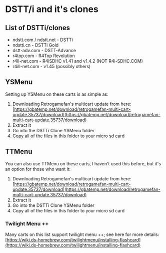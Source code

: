 # DSTT/i and it's clones

## List of DSTTi/clones

* ndstt.com / ndstt.net - DSTTi
* ndstti.cn - DSTTi Gold
* dstt-adv.com - DSTT-Advance
* r4top.com - R4Top Revolution
* r4ll-net.com - R4iSDHC v1.41 and v1.4.2 (NOT R4i-SDHC.COM)
* r4ill-net.com - v1.45 (possibly others)

## YSMenu

Setting up YSMenu on these carts is as simple as:

1. Downloading Retrogamefan's multicart update from here: [https://gbatemp.net/download/retrogamefan-multi-cart-update.35737/download](https://gbatemp.net/download/retrogamefan-multi-cart-update.35737/download)
1. Extract it
1. Go into the DSTTi Clone YSMenu folder
1. Copy all of the files in this folder to your micro sd card

## TTMenu

You can also use TTMenu on these carts, I haven't used this before, but it's an option for those who want it:

1. Downloading Retrogamefan's multicart update from here: [https://gbatemp.net/download/retrogamefan-multi-cart-update.35737/download](https://gbatemp.net/download/retrogamefan-multi-cart-update.35737/download)
1. Extract it
1. Go into the DSTTi Clone YSMenu folder
1. Copy all of the files in this folder to your micro sd card

### Twilight Menu ++

Many carts on this list support twilight menu ++; see here for more details: [https://wiki.ds-homebrew.com/twilightmenu/installing-flashcard](https://wiki.ds-homebrew.com/twilightmenu/installing-flashcard)
